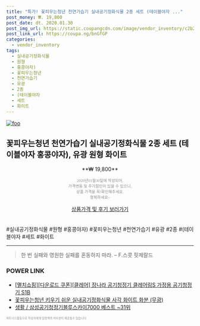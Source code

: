 ```yaml
--- 
title: "특가! 꽃피우는청년 천연가습기 실내공기정화식물 2종 세트 (테이블야자 ..." 
post_money: ₩. 19,800 
post_date: dt. 2020.01.30 
post_img_url: https://static.coupangcdn.com/image/vendor_inventory/c2b2/3fb5171a0ad8e41d3d09b241315da71d0a49a94ec3e5a990023d76ee19c3.jpg 
post_link_url: https://coupa.ng/bnGfGP 
categories: 
  - vendor_inventory 
tags: 
  - 실내공기정화식물 
  - 원형 
  - 홍콩야자) 
  - 꽃피우는청년 
  - 천연가습기 
  - 유광 
  - 2종 
  - (테이블야자 
  - 세트 
  - 화이트 
--- 
```

[![foo](https://static.coupangcdn.com/image/vendor_inventory/c2b2/3fb5171a0ad8e41d3d09b241315da71d0a49a94ec3e5a990023d76ee19c3.jpg)](https://coupa.ng/bnGfGP) 

## 꽃피우는청년 천연가습기 실내공기정화식물 2종 세트 (테이블야자 홍콩야자), 유광 원형 화이트 
<p style="text-align: center;">**₩ 19,800**</p> 
<p style="text-align: center;"><span style="color: #898c8f; font-family: Georgia,Times,serif; font-size: 0.75em;">2020년01월30일에 작성되어, <br>가격변동 및 추가할인이 있을 수 있으니,<br> 상품 가격을 꼭!확인해주세요.<br>행복하세요~</span> 
</p>	 
<div markdown="0" style="text-align: center;"><a href="https://coupa.ng/bnGfGP" class="btn btn--success">상품가격 및 후기 보러가기</a></div> 
<br><br> 
  #실내공기정화식물 #원형 #홍콩야자) #꽃피우는청년 #천연가습기 #유광 #2종 #(테이블야자 #세트 #화이트 
<hr> 

> 한 번 실패와 영원한 실패를 혼동하지 마라. – F.스콧 핏제랄드 


### POWER LINK

* <a href="https://blog.naver.com/sakai111/221776742145" target="_blank">[멸치쇼핑][다운로드 쿠폰][클레어] 장나라 공기청정기 클레어링S 가정용 공기청정기 S1B</a>
* <a href="https://blog.naver.com/fasyy4321/221790591310" target="_blank">꽃피우는청년 키우기 쉬운 실내공기정화식물 사각 화이트 화분 (무광)</a>
* <a href="https://blog.naver.com/santokki14/221790820868" target="_blank">생활 / 삼성공기청정기블루스카이7000 베스트 ~31위</a>

<span style="color: #898c8f; font-family: Georgia,Times,serif; font-size: 0.55em;">파트너스활동으로 작성자에게 일정액의 커미션이 제공될수 있습니다.</span> 
